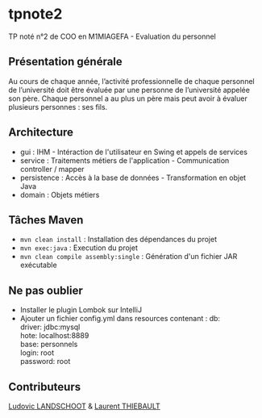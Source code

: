 # tpnote2
TP noté n°2 de COO en M1MIAGEFA - Evaluation du personnel

## Présentation générale
Au cours de chaque année, l’activité professionnelle de chaque personnel de l’université doit être évaluée par une personne de l’université appelée son père. Chaque personnel a au plus un père mais peut avoir à évaluer plusieurs personnes : ses fils.

## Architecture
* gui : IHM - Intéraction de l'utilisateur en Swing et appels de services
* service : Traitements métiers de l'application - Communication controller / mapper
* persistence : Accès à la base de données - Transformation en objet Java
* domain : Objets métiers

## Tâches Maven
* `mvn clean install` : Installation des dépendances du projet
* `mvn exec:java` : Execution du projet
* `mvn clean compile assembly:single` : Génération d'un fichier JAR exécutable

## Ne pas oublier
* Installer le plugin Lombok sur IntelliJ
* Ajouter un fichier config.yml dans resources contenant :
db:  
    driver: jdbc:mysql  
    hote: localhost:8889  
    base: personnels     
    login: root  
    password: root  

## Contributeurs
[Ludovic LANDSCHOOT](http://github.com/landschoot) & [Laurent THIEBAULT](http://github.com/lauthieb)
